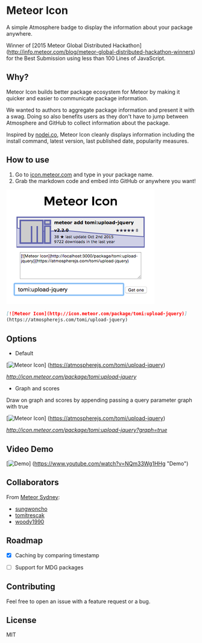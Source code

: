 # Meteor Icon

A simple Atmosphere badge to display the information about your package anywhere.

Winner of [2015 Meteor Global Distributed Hackathon]
(http://info.meteor.com/blog/meteor-global-distributed-hackathon-winners) for
the Best Submission using less than 100 Lines of JavaScript.


## Why?

Meteor Icon builds better package ecosystem for Meteor by making it quicker
and easier to communicate package information.

We wanted to authors to aggregate package information and present it
with a swag. Doing so also benefits users as they don't have to jump between
Atmosphere and GitHub to collect information about the package.

Inspired by [nodei.co](https://nodei.co/), Meteor Icon cleanly displays
information including the install command, latest version, last published date,
popularity measures.


## How to use

1. Go to [icon.meteor.com](http://icon.meteor.com/) and type in your package name.
2. Grab the markdown code and embed into GitHub or anywhere you want!

![](https://github.com/sungwoncho/meteor-icon/blob/master/assets/example.png)

```md
[![Meteor Icon](http://icon.meteor.com/package/tomi:upload-jquery)]
(https://atmospherejs.com/tomi/upload-jquery)
```


## Options

* Default

[![Meteor Icon](http://icon.meteor.com/package/tomi:upload-jquery)]
(https://atmospherejs.com/tomi/upload-jquery)

*http://icon.meteor.com/package/tomi:upload-jquery*

* Graph and scores

Draw on graph and scores by appending passing a query parameter graph with true

[![Meteor Icon](http://icon.meteor.com/package/tomi:upload-jquery?graph=true)]
(https://atmospherejs.com/tomi/upload-jquery)

*http://icon.meteor.com/package/tomi:upload-jquery?graph=true*


## Video Demo

[![Demo](http://img.youtube.com/vi/NQm33Wg1HHg/0.jpg)]
(https://www.youtube.com/watch?v=NQm33Wg1HHg "Demo")


## Collaborators

From [Meteor Sydney](http://www.meetup.com/Meteor-Sydney/):

* [sungwoncho](https://github.com/sungwoncho/)
* [tomitrescak](https://github.com/tomitrescak)
* [woody1990](https://github.com/woody1990)


## Roadmap

- [x] Caching by comparing timestamp
- [ ] Support for MDG packages


## Contributing

Feel free to open an issue with a feature request or a bug.


## License

MIT
